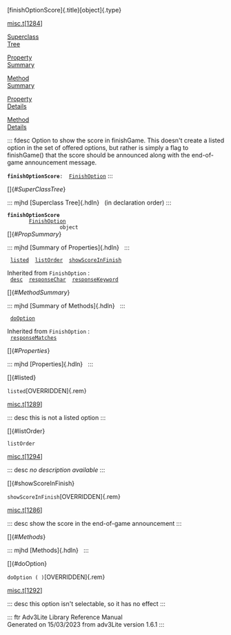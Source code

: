 [finishOptionScore]{.title}[object]{.type}

[misc.t](../file/misc.t.html)\[[1284](../source/misc.t.html#1284)\]

[Superclass\
Tree](#_SuperClassTree_)

[Property\
Summary](#_PropSummary_)

[Method\
Summary](#_MethodSummary_)

[Property\
Details](#_Properties_)

[Method\
Details](#_Methods_)

::: fdesc
Option to show the score in finishGame. This doesn\'t create a listed
option in the set of offered options, but rather is simply a flag to
finishGame() that the score should be announced along with the
end-of-game announcement message.

**`finishOptionScore`**` :   `[`FinishOption`](../object/FinishOption.html)
:::

[]{#_SuperClassTree_}

::: mjhd
[Superclass Tree]{.hdln}   (in declaration order)
:::

**`finishOptionScore`**\
`         `[`FinishOption`](../object/FinishOption.html)\
`                 object`\
[]{#_PropSummary_}

::: mjhd
[Summary of Properties]{.hdln}  
:::

` `[`listed`](#listed)`  `[`listOrder`](#listOrder)`  `[`showScoreInFinish`](#showScoreInFinish)`  `

Inherited from `FinishOption` :\
` `[`desc`](../object/FinishOption.html#desc)`  `[`responseChar`](../object/FinishOption.html#responseChar)`  `[`responseKeyword`](../object/FinishOption.html#responseKeyword)`  `

[]{#_MethodSummary_}

::: mjhd
[Summary of Methods]{.hdln}  
:::

` `[`doOption`](#doOption)`  `

Inherited from `FinishOption` :\
` `[`responseMatches`](../object/FinishOption.html#responseMatches)`  `

[]{#_Properties_}

::: mjhd
[Properties]{.hdln}  
:::

[]{#listed}

`listed`[OVERRIDDEN]{.rem}

[misc.t](../file/misc.t.html)\[[1289](../source/misc.t.html#1289)\]

::: desc
this is not a listed option
:::

[]{#listOrder}

`listOrder`

[misc.t](../file/misc.t.html)\[[1294](../source/misc.t.html#1294)\]

::: desc
*no description available*
:::

[]{#showScoreInFinish}

`showScoreInFinish`[OVERRIDDEN]{.rem}

[misc.t](../file/misc.t.html)\[[1286](../source/misc.t.html#1286)\]

::: desc
show the score in the end-of-game announcement
:::

[]{#_Methods_}

::: mjhd
[Methods]{.hdln}  
:::

[]{#doOption}

`doOption ( )`[OVERRIDDEN]{.rem}

[misc.t](../file/misc.t.html)\[[1292](../source/misc.t.html#1292)\]

::: desc
this option isn\'t selectable, so it has no effect
:::

::: ftr
Adv3Lite Library Reference Manual\
Generated on 15/03/2023 from adv3Lite version 1.6.1
:::
